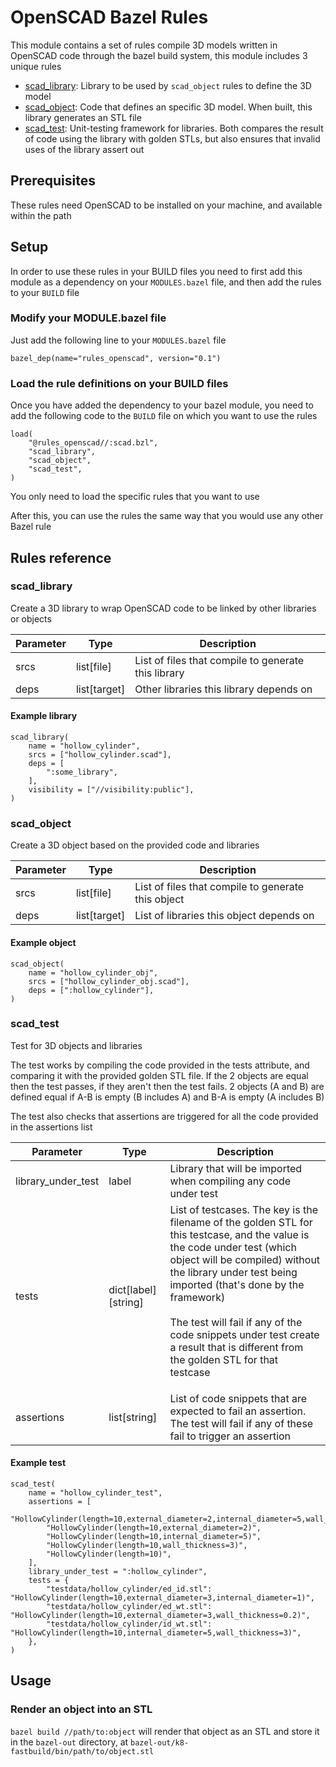 # OpenSCAD Bazel Rules
This module contains a set of rules compile 3D models written in OpenSCAD code through the bazel build system, this module includes 3 unique rules
- [scad_library](#scad_library): Library to be used by `scad_object` rules to define the 3D model
- [scad_object](#scad_object): Code that defines an specific 3D model. When built, this library generates an STL file
- [scad_test](#scad_test): Unit-testing framework for libraries. Both compares the result of code using the library with golden STLs, but also ensures that invalid uses of the library assert out

## Prerequisites
These rules need OpenSCAD to be installed on your machine, and available within the path

## Setup
In order to use these rules in your BUILD files you need to first add this module as a dependency on your `MODULES.bazel` file, and then add the rules to your `BUILD` file

### Modify your MODULE.bazel file
Just add the following line to your `MODULES.bazel` file
```
bazel_dep(name="rules_openscad", version="0.1")
```

### Load the rule definitions on your BUILD files
Once you have added the dependency to your bazel module, you need to add the following code to the `BUILD` file on which you want to use the rules
```
load(
    "@rules_openscad//:scad.bzl",
    "scad_library",
    "scad_object",
    "scad_test",
)
``` 
You only need to load the specific rules that you want to use

After this, you can use the rules the same way that you would use any other Bazel rule

## Rules reference

### scad_library
Create a 3D library to wrap OpenSCAD code to be linked by other libraries or objects

|Parameter|Type|Description
|-|-|-
|srcs|list[file]|List of files that compile to generate this library
|deps|list[target]|Other libraries this library depends on

#### Example library
```
scad_library(
    name = "hollow_cylinder",
    srcs = ["hollow_cylinder.scad"],
    deps = [
        ":some_library",
    ],
    visibility = ["//visibility:public"],
)
```

### scad_object
Create a 3D object based on the provided code and libraries

|Parameter|Type|Description
|-|-|-
|srcs|list[file]|List of files that compile to generate this object
|deps|list[target]|List of libraries this object depends on

#### Example object
```
scad_object(
    name = "hollow_cylinder_obj",
    srcs = ["hollow_cylinder_obj.scad"],
    deps = [":hollow_cylinder"],
)
```

### scad_test
Test for 3D objects and libraries

The test works by compiling the code provided in the tests attribute, and
comparing it with the provided golden STL file. If the 2 objects are equal then
the test passes, if they aren't then the test fails. 2 objects (A and B) are
defined equal if A-B is empty (B includes A) and B-A is empty (A includes B)

The test also checks that assertions are triggered for all the code provided in
the assertions list

|Parameter|Type|Description
|-|-|-
|library_under_test|label|Library that will be imported when compiling any code under test
|tests|dict[label][string]|List of testcases. The key is the filename of the golden STL for this testcase, and the value is the code under test (which object will be compiled) without the library under test being imported (that's done by the framework)<br/><br/>The test will fail if any of the code snippets under test create a result that is different from the golden STL for that testcase</p>
|assertions|list[string]|List of code snippets that are expected to fail an assertion. The test will fail if any of these fail to trigger an assertion


#### Example test
```
scad_test(
    name = "hollow_cylinder_test",
    assertions = [
        "HollowCylinder(length=10,external_diameter=2,internal_diameter=5,wall_thickness=3)",
        "HollowCylinder(length=10,external_diameter=2)",
        "HollowCylinder(length=10,internal_diameter=5)",
        "HollowCylinder(length=10,wall_thickness=3)",
        "HollowCylinder(length=10)",
    ],
    library_under_test = ":hollow_cylinder",
    tests = {
        "testdata/hollow_cylinder/ed_id.stl": "HollowCylinder(length=10,external_diameter=3,internal_diameter=1)",
        "testdata/hollow_cylinder/ed_wt.stl": "HollowCylinder(length=10,external_diameter=3,wall_thickness=0.2)",
        "testdata/hollow_cylinder/id_wt.stl": "HollowCylinder(length=10,internal_diameter=5,wall_thickness=3)",
    },
)
```

## Usage

### Render an object into an STL
`bazel build //path/to:object` will render that object as an STL and store it in the `bazel-out` directory, at `bazel-out/k8-fastbuild/bin/path/to/object.stl`